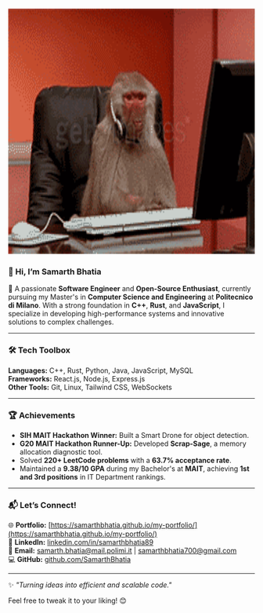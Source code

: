 <p align="center">
  <img src="https://raw.githubusercontent.com/SamarthBhatia/SamarthBhatia/main/Frustrated%20Customer%20Service%20GIF.gif" alt="GitHub Banner GIF" width="100%" height="500px">
</p>



### 👋 Hi, I’m **Samarth Bhatia**  
🚀 A passionate **Software Engineer** and **Open-Source Enthusiast**, currently pursuing my Master's in **Computer Science and Engineering** at **Politecnico di Milano**. With a strong foundation in **C++**, **Rust**, and **JavaScript**, I specialize in developing high-performance systems and innovative solutions to complex challenges.  

---

### 🛠 **Tech Toolbox**  
**Languages:** C++, Rust, Python, Java, JavaScript, MySQL  
**Frameworks:** React.js, Node.js, Express.js  
**Other Tools:** Git, Linux, Tailwind CSS, WebSockets  

---

### 🏆 **Achievements**  
- **SIH MAIT Hackathon Winner:** Built a Smart Drone for object detection.  
- **G20 MAIT Hackathon Runner-Up:** Developed **Scrap-Sage**, a memory allocation diagnostic tool.  
- Solved **220+ LeetCode problems** with a **63.7% acceptance rate**.  
- Maintained a **9.38/10 GPA** during my Bachelor's at **MAIT**, achieving **1st and 3rd positions** in IT Department rankings.  

---

### 📬 **Let’s Connect!**  
🌐 **Portfolio:** [https://samarthbhatia.github.io/my-portfolio/](https://samarthbhatia.github.io/my-portfolio/)  
💼 **LinkedIn:** [linkedin.com/in/samarthbhatia89](https://linkedin.com/in/samarthbhatia89)  
📧 **Email:** samarth.bhatia@mail.polimi.it | samarthbhatia700@gmail.com  
💻 **GitHub:** [github.com/SamarthBhatia](https://github.com/SamarthBhatia)  

---

✨ _"Turning ideas into efficient and scalable code."_  

Feel free to tweak it to your liking! 😊
